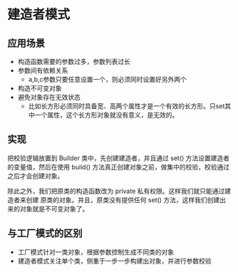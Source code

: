 # 建造者模式

## 应用场景

- 构造函数需要的参数过多，参数列表过长
- 参数间有依赖关系
  - a,b,c参数只要任意设置一个，则必须同时设置好另外两个
- 构造不可变对象
- 避免对象存在无效状态
  - 比如长方形必须同时具备宽、高两个属性才是一个有效的长方形。只set其中一个属性，这个长方形对象就没有意义，是无效的。

## 实现

把校验逻辑放置到 Builder 类中，先创建建造者，并且通过 set() 方法设置建造者的变量值，然后在使用 build() 方法真正创建对象之前，做集中的校验，校验通过之后才会创建对象。

除此之外，我们把原类的构造函数改为 private 私有权限。这样我们就只能通过建造者来创建 原类的对象。并且，原类没有提供任何 set() 方法，这样我们创建出来的对象就是不可变对象了。

## 与工厂模式的区别
- 工厂模式针对一类对象，根据参数控制生成不同类的对象
- 建造者模式关注单个类，侧重于一步一步构建出对象，并进行参数校验
